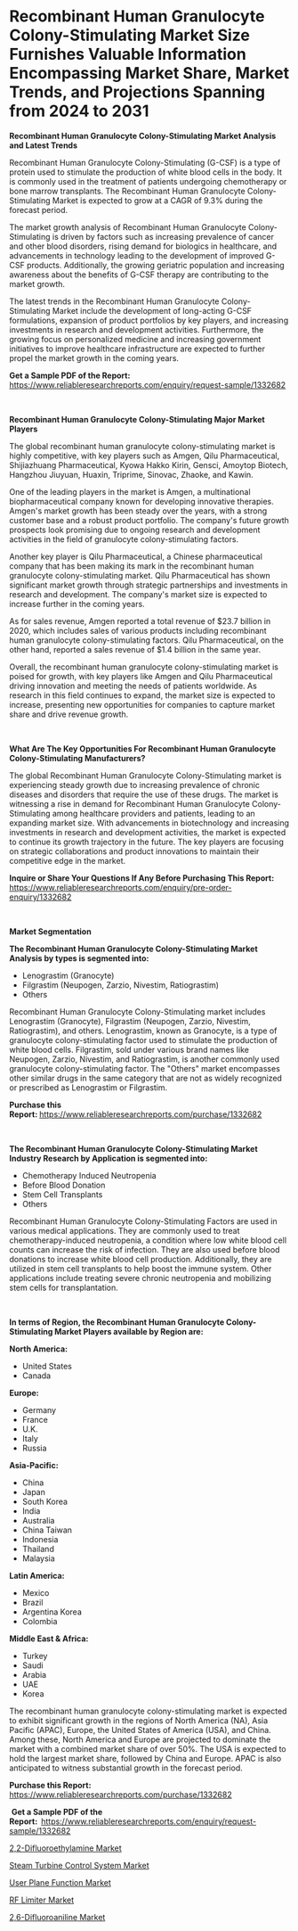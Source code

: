 <p><h1>Recombinant Human Granulocyte Colony-Stimulating Market Size Furnishes Valuable Information Encompassing Market Share, Market Trends, and Projections Spanning from 2024 to 2031</h1></p><p><strong>Recombinant Human Granulocyte Colony-Stimulating Market Analysis and Latest Trends</strong></p>
<p><p>Recombinant Human Granulocyte Colony-Stimulating (G-CSF) is a type of protein used to stimulate the production of white blood cells in the body. It is commonly used in the treatment of patients undergoing chemotherapy or bone marrow transplants. The Recombinant Human Granulocyte Colony-Stimulating Market is expected to grow at a CAGR of 9.3% during the forecast period.</p><p>The market growth analysis of Recombinant Human Granulocyte Colony-Stimulating is driven by factors such as increasing prevalence of cancer and other blood disorders, rising demand for biologics in healthcare, and advancements in technology leading to the development of improved G-CSF products. Additionally, the growing geriatric population and increasing awareness about the benefits of G-CSF therapy are contributing to the market growth.</p><p>The latest trends in the Recombinant Human Granulocyte Colony-Stimulating Market include the development of long-acting G-CSF formulations, expansion of product portfolios by key players, and increasing investments in research and development activities. Furthermore, the growing focus on personalized medicine and increasing government initiatives to improve healthcare infrastructure are expected to further propel the market growth in the coming years.</p></p>
<p><strong>Get a Sample PDF of the Report:&nbsp;</strong> <a href="https://www.reliableresearchreports.com/enquiry/request-sample/1332682">https://www.reliableresearchreports.com/enquiry/request-sample/1332682</a></p>
<p>&nbsp;</p>
<p><strong>Recombinant Human Granulocyte Colony-Stimulating Major Market Players</strong></p>
<p><p>The global recombinant human granulocyte colony-stimulating market is highly competitive, with key players such as Amgen, Qilu Pharmaceutical, Shijiazhuang Pharmaceutical, Kyowa Hakko Kirin, Gensci, Amoytop Biotech, Hangzhou Jiuyuan, Huaxin, Triprime, Sinovac, Zhaoke, and Kawin. </p><p>One of the leading players in the market is Amgen, a multinational biopharmaceutical company known for developing innovative therapies. Amgen's market growth has been steady over the years, with a strong customer base and a robust product portfolio. The company's future growth prospects look promising due to ongoing research and development activities in the field of granulocyte colony-stimulating factors.</p><p>Another key player is Qilu Pharmaceutical, a Chinese pharmaceutical company that has been making its mark in the recombinant human granulocyte colony-stimulating market. Qilu Pharmaceutical has shown significant market growth through strategic partnerships and investments in research and development. The company's market size is expected to increase further in the coming years.</p><p>As for sales revenue, Amgen reported a total revenue of $23.7 billion in 2020, which includes sales of various products including recombinant human granulocyte colony-stimulating factors. Qilu Pharmaceutical, on the other hand, reported a sales revenue of $1.4 billion in the same year. </p><p>Overall, the recombinant human granulocyte colony-stimulating market is poised for growth, with key players like Amgen and Qilu Pharmaceutical driving innovation and meeting the needs of patients worldwide. As research in this field continues to expand, the market size is expected to increase, presenting new opportunities for companies to capture market share and drive revenue growth.</p></p>
<p>&nbsp;</p>
<p><strong>What Are The Key Opportunities For Recombinant Human Granulocyte Colony-Stimulating Manufacturers?</strong></p>
<p><p>The global Recombinant Human Granulocyte Colony-Stimulating market is experiencing steady growth due to increasing prevalence of chronic diseases and disorders that require the use of these drugs. The market is witnessing a rise in demand for Recombinant Human Granulocyte Colony-Stimulating among healthcare providers and patients, leading to an expanding market size. With advancements in biotechnology and increasing investments in research and development activities, the market is expected to continue its growth trajectory in the future. The key players are focusing on strategic collaborations and product innovations to maintain their competitive edge in the market.</p></p>
<p><strong>Inquire or Share Your Questions If Any Before Purchasing This Report:</strong> <a href="https://www.reliableresearchreports.com/enquiry/pre-order-enquiry/1332682">https://www.reliableresearchreports.com/enquiry/pre-order-enquiry/1332682</a></p>
<p>&nbsp;</p>
<p><strong>Market Segmentation</strong></p>
<p><strong>The Recombinant Human Granulocyte Colony-Stimulating Market Analysis by types is segmented into:</strong></p>
<p><ul><li>Lenograstim (Granocyte)</li><li>Filgrastim (Neupogen, Zarzio, Nivestim, Ratiograstim)</li><li>Others</li></ul></p>
<p><p>Recombinant Human Granulocyte Colony-Stimulating market includes Lenograstim (Granocyte), Filgrastim (Neupogen, Zarzio, Nivestim, Ratiograstim), and others. Lenograstim, known as Granocyte, is a type of granulocyte colony-stimulating factor used to stimulate the production of white blood cells. Filgrastim, sold under various brand names like Neupogen, Zarzio, Nivestim, and Ratiograstim, is another commonly used granulocyte colony-stimulating factor. The "Others" market encompasses other similar drugs in the same category that are not as widely recognized or prescribed as Lenograstim or Filgrastim.</p></p>
<p><strong>Purchase this Report:&nbsp;</strong><a href="https://www.reliableresearchreports.com/purchase/1332682">https://www.reliableresearchreports.com/purchase/1332682</a></p>
<p>&nbsp;</p>
<p><strong>The Recombinant Human Granulocyte Colony-Stimulating Market Industry Research by Application is segmented into:</strong></p>
<p><ul><li>Chemotherapy Induced Neutropenia</li><li>Before Blood Donation</li><li>Stem Cell Transplants</li><li>Others</li></ul></p>
<p><p>Recombinant Human Granulocyte Colony-Stimulating Factors are used in various medical applications. They are commonly used to treat chemotherapy-induced neutropenia, a condition where low white blood cell counts can increase the risk of infection. They are also used before blood donations to increase white blood cell production. Additionally, they are utilized in stem cell transplants to help boost the immune system. Other applications include treating severe chronic neutropenia and mobilizing stem cells for transplantation.</p></p>
<p>&nbsp;</p>
<p><strong>In terms of Region, the Recombinant Human Granulocyte Colony-Stimulating Market Players available by Region are:</strong></p>
<p>
    <p> <strong> North America: </strong>
        <ul>
            <li>United States</li>
            <li>Canada</li>
        </ul>
        </p> 
    <p> <strong> Europe: </strong>
        <ul>
            <li>Germany</li>
            <li>France</li>
            <li>U.K.</li>
            <li>Italy</li>
            <li>Russia</li>
        </ul>
        </p> 
    <p> <strong> Asia-Pacific: </strong>
        <ul>
            <li>China</li>
            <li>Japan</li>
            <li>South Korea</li>
            <li>India</li>
            <li>Australia</li>
            <li>China Taiwan</li>
            <li>Indonesia</li>
            <li>Thailand</li>
            <li>Malaysia</li>
        </ul>
        </p> 
    <p> <strong> Latin America: </strong>
        <ul>
            <li>Mexico</li>
            <li>Brazil</li>
            <li>Argentina Korea</li>
            <li>Colombia</li>
        </ul>
        </p> 
    <p> <strong> Middle East & Africa: </strong>
        <ul>
            <li>Turkey</li>
            <li>Saudi</li>
            <li>Arabia</li>
            <li>UAE</li>
            <li>Korea</li>
        </ul>
    </p>
    </p>
<p><p>The recombinant human granulocyte colony-stimulating market is expected to exhibit significant growth in the regions of North America (NA), Asia Pacific (APAC), Europe, the United States of America (USA), and China. Among these, North America and Europe are projected to dominate the market with a combined market share of over 50%. The USA is expected to hold the largest market share, followed by China and Europe. APAC is also anticipated to witness substantial growth in the forecast period.</p></p>
<p><strong>Purchase this Report: </strong><a href="https://www.reliableresearchreports.com/purchase/1332682">https://www.reliableresearchreports.com/purchase/1332682</a></p>
<p>&nbsp;<strong>Get a Sample PDF of the Report:&nbsp;&nbsp;</strong><a href="https://www.reliableresearchreports.com/enquiry/request-sample/1332682">https://www.reliableresearchreports.com/enquiry/request-sample/1332682</a></p>
<p><strong></strong></p>
<p><p><a href="https://issuu.com/reportprime-2/docs/22-difluoroethylamine-market-size-2030.pptx">2,2-Difluoroethylamine Market</a></p><p><a href="https://medium.com/@tammyjones1939/steam-turbine-control-system-market-furnishes-information-on-market-share-market-trends-and-62fab1096f3c">Steam Turbine Control System Market</a></p><p><a href="https://medium.com/@itzelheller546/analyzing-user-plane-function-market-global-industry-perspective-and-forecast-2024-to-2031-c6de7c0f8278">User Plane Function Market</a></p><p><a href="https://medium.com/@itzelheller546/rf-limiter-market-the-key-to-successful-business-strategy-forecast-till-2031-ba1c71dce133">RF Limiter Market</a></p><p><a href="https://issuu.com/reportprime-2/docs/26-difluoroaniline-market-size-2030.pptx">2,6-Difluoroaniline Market</a></p></p>